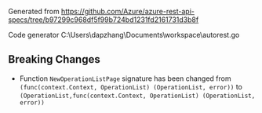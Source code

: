 
Generated from https://github.com/Azure/azure-rest-api-specs/tree/b97299c968df5f99b724bd1231fd2161731d3b8f

Code generator C:\Users\dapzhang\Documents\workspace\autorest.go

## Breaking Changes

- Function `NewOperationListPage` signature has been changed from `(func(context.Context, OperationList) (OperationList, error))` to `(OperationList,func(context.Context, OperationList) (OperationList, error))`

